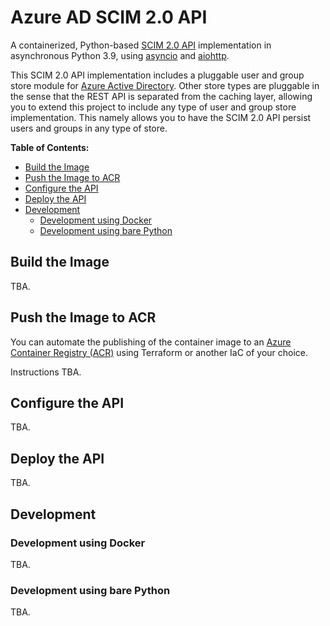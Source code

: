 # Azure AD SCIM 2.0 API

A containerized, Python-based [SCIM 2.0 API](https://datatracker.ietf.org/doc/html/rfc7644) implementation in asynchronous
Python 3.9, using [asyncio](https://docs.python.org/3/library/asyncio.html)
and [aiohttp](https://docs.aiohttp.org/en/stable/).

This SCIM 2.0 API implementation includes a pluggable user and group store module for
[Azure Active Directory](https://azure.microsoft.com/en-us/services/active-directory/). Other store types are pluggable
in the sense that the REST API is separated from the caching layer, allowing you to extend this project to include any
type of user and group store implementation.  This namely allows you to have the SCIM 2.0 API persist users and groups
in any type of store.

**Table of Contents:**

- [Build the Image](#build-the-image)
- [Push the Image to ACR](#push-the-image-to-acr)
- [Configure the API](#configure-the-api)
- [Deploy the API](#deploy-the-api)
- [Development](#development)
  * [Development using Docker](#development-using-docker)
  * [Development using bare Python](#development-using-bare-python)

## Build the Image

TBA.

## Push the Image to ACR

You can automate the publishing of the container image to an
[Azure Container Registry (ACR)](https://azure.microsoft.com/en-us/services/container-registry/) using Terraform or
another IaC of your choice.

Instructions TBA.

## Configure the API

TBA.

## Deploy the API

TBA.

## Development

### Development using Docker

TBA.

### Development using bare Python

TBA.
